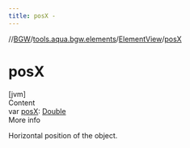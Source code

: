 ```yaml
---
title: posX -
---
```

//[BGW](../../../index.md)/[tools.aqua.bgw.elements](../index.md)/[ElementView](index.md)/[posX](pos-x.md)



# posX  
[jvm]  
Content  
var [posX](pos-x.md): [Double](https://kotlinlang.org/api/latest/jvm/stdlib/kotlin/-double/index.html)  
More info  


Horizontal position of the object.

  



